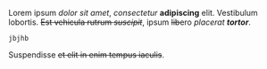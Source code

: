 
Lorem ipsum *dolor sit amet*, *consectetur* **adipiscing** elit.
Vestibulum lobortis. ~~Est vehicula rutrum *suscipit*~~, ipsum ~~lib~~ero *placerat **tortor***.
    
    
    jbjhb
Suspendisse ~~et elit in enim tempus iaculis~~.
